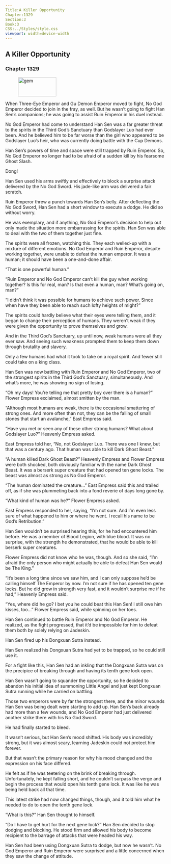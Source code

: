 ```yaml
---
Title:A Killer Opportunity 
Chapter:1329 
Section:3 
Book:3 
CSS:../Styles/style.css 
viewport: width=device-width
---
```

  
## A Killer Opportunity
### Chapter 1329
  
<figure>
	<img src="../Images/gem.gif" alt="gem" id="gem" width="120" height="60" />
</figure>
  

  
When Three-Eye Emperor and Gu Demon Emperor moved to fight, No God Emperor decided to join in the fray, as well. But he wasn’t going to fight Han Sen’s companions; he was going to assist Ruin Emperor in his duel instead.

No God Emperor had come to understand Han Sen was a far greater threat to the spirits in the Third God’s Sanctuary than Godslayer Luo had ever been. And he believed him to be far worse than the girl who appeared to be Godslayer Luo’s heir, who was currently doing battle with the Cup Demons.

Han Sen’s powers of time and space were still trapped by Ruin Emperor. So, No God Emperor no longer had to be afraid of a sudden kill by his fearsome Ghost Slash.

Dong!

Han Sen used his arms swiftly and effectively to block a surprise attack delivered by the No God Sword. His jade-like arm was delivered a fair scratch.

Ruin Emperor threw a punch towards Han Sen’s belly. After deflecting the No God Sword, Han Sen had a short window to execute a dodge. He did so without worry.

He was exemplary, and if anything, No God Emperor’s decision to help out only made the situation more embarrassing for the spirits. Han Sen was able to deal with the two of them together just fine.

The spirits were all frozen, watching this. They each welled-up with a mixture of different emotions. No God Emperor and Ruin Emperor, despite working together, were unable to defeat the human emperor. It was a human; it should have been a one-and-done affair.

“That is one powerful human.”

“Ruin Emperor and No God Emperor can’t kill the guy when working together? Is this for real, man? Is that even a human, man? What’s going on, man?”

“I didn’t think it was possible for humans to achieve such power. Since when have they been able to reach such lofty heights of might?”

The spirits could hardly believe what their eyes were telling them, and it began to change their perception of humans. They weren’t weak if they were given the opportunity to prove themselves and grow.

And in the Third God’s Sanctuary, up until now, weak humans were all they ever saw. And seeing such weakness prompted them to keep them down through brutality and slavery.

Only a few humans had what it took to take on a royal spirit. And fewer still could take on a king class.

Han Sen was now battling with Ruin Emperor and No God Emperor, two of the strongest spirits in the Third God’s Sanctuary, simultaneously. And what’s more, he was showing no sign of losing.

“Oh my days! You’re telling me that pretty boy over there is a human?” Flower Empress exclaimed, almost smitten by the man.

“Although most humans are weak, there is the occasional smattering of strong ones. And more often than not, they can be the falling of small stones that start an avalanche,” East Empress said.

“Have you met or seen any of these other strong humans? What about Godslayer Luo?” Heavenly Empress asked.

East Empress told her, “No, not Godslayer Luo. There was one I knew, but that was a century ago. That human was able to kill Dark Ghost Beast.”

“A human killed Dark Ghost Beast?” Heavenly Empress and Flower Empress were both shocked, both obviously familiar with the name Dark Ghost Beast. It was a berserk super creature that had opened ten gene locks. The beast was almost as strong as No God Emperor.

“The human dominated the creature…” East Empress said this and trailed off, as if she was plummeting back into a fond reverie of days long gone by.

“What kind of human was he?” Flower Empress asked.

East Empress responded to her, saying, “I’m not sure. And I’m even less sure of what happened to him or where he went. I recall his name to be God’s Retribution.”

Han Sen wouldn’t be surprised hearing this, for he had encountered him before. He was a member of Blood Legion, with blue blood. It was no surprise, with the strength he demonstrated, that he would be able to kill berserk super creatures.

Flower Empress did not know who he was, though. And so she said, “I’m afraid the only person who might actually be able to defeat Han Sen would be The King.”

“It’s been a long time since we saw him, and I can only suppose he’d be calling himself The Emperor by now. I’m not sure if he has opened ten gene locks. But he did grow in strength very fast, and it wouldn’t surprise me if he had,” Heavenly Empress said.

“Yes, where did he go? I bet you he could beat this Han Sen! I still owe him kisses, too…” Flower Empress said, while spinning on her toes.

Han Sen continued to battle Ruin Emperor and No God Emperor. He realized, as the fight progressed, that it’d be impossible for him to defeat them both by solely relying on Jadeskin.

Han Sen fired up his Dongxuan Sutra instead.

Han Sen realized his Dongxuan Sutra had yet to be trapped, so he could still use it.

For a fight like this, Han Sen had an inkling that the Dongxuan Sutra was on the precipice of breaking through and having its tenth gene lock open.

Han Sen wasn’t going to squander the opportunity, so he decided to abandon his initial idea of summoning Little Angel and just kept Dongxuan Sutra running while he carried on battling.

Those two emperors were by far the strongest there, and the minor wounds Han Sen was being dealt were starting to add up. Han Sen’s back already had more than a few wounds, and No God Emperor had just delivered another strike there with his No God Sword.

He had finally started to bleed.

It wasn’t serious, but Han Sen’s mood shifted. His body was incredibly strong, but it was almost scary, learning Jadeskin could not protect him forever.

But that wasn’t the primary reason for why his mood changed and the expression on his face differed.

He felt as if he was teetering on the brink of breaking through. Unfortunately, he kept falling short, and he couldn’t surpass the verge and begin the process that would open his tenth gene lock. It was like he was being held back all that time.

This latest strike had now changed things, though, and it told him what he needed to do to open the tenth gene lock.

“What is this?” Han Sen thought to himself.

“Do I have to get hurt for the next gene lock?” Han Sen decided to stop dodging and blocking. He stood firm and allowed his body to become recipient to the barrage of attacks that were headed his way.

Han Sen had been using Dongxuan Sutra to dodge, but now he wasn’t. No God Emperor and Ruin Emperor were surprised and a little concerned when they saw the change of attitude.